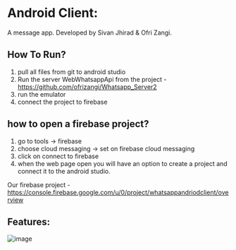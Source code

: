 # Android Client:

A message app.
Developed by Sivan Jhirad & Ofri Zangi.

## How To Run?
1. pull all files from git to android studio 
2. Run the server WebWhatsappApi from the project - https://github.com/ofrizangi/Whatsapp_Server2
3. run the emulator
4. connect the project to firebase

## how to open a firebase project?
1. go to tools -> firebase
2. choose cloud messaging -> set on firebase cloud messaging
3. click on connect to firebase
4. when the web page open you will have an option to create a project and connect it to the android studio.

Our firebase project - https://console.firebase.google.com/u/0/project/whatsappandriodclient/overview


## Features:
![image](https://user-images.githubusercontent.com/88827751/174685659-dedcb1b7-f8a2-441e-ac56-38ff230ef586.png)

